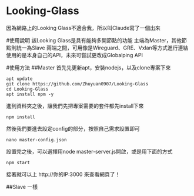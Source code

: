 # Looking-Glass
因為網路上的Looking Glass不適合我，所以叫Claude寫了一個出來

#使用說明
該Looking Glass是具有能夠多開節點的功能
主端為Master，其他節點則統一為Slave
兩端之間，可用像是Wireguard、GRE、Vxlan等方式進行連結
使用的是本身自己的API，未來可嘗試更改成Globalping API

#使用方法
##Master
首先先更新apt，安裝nodejs，以及clone專案下來
```
apt update
git clone https://github.com/Zhuyuan0907/Looking-Glass
cd Looking-Glass
apt install npm -y
```
進到資料夾之後，讓我們先把專案需要的套件都先install下來
```
npm install
```
然後我們要進去設定config的部分，按照自己需求設置即可
```
nano master-config.json
```
設置完之後，可以選擇用node master-server.js開啟，或是用下面的方式
```
npm start
```
接著就可以上 http://你的IP:3000 來查看網頁了！

##Slave
一樣
